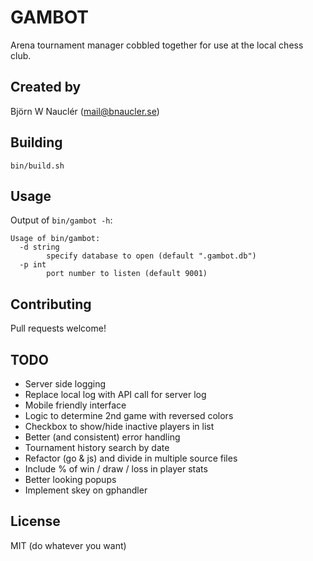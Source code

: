 
# GAMBOT
Arena tournament manager cobbled together for use at the local chess club.

## Created by
Björn W Nauclér (mail@bnaucler.se)

## Building
`bin/build.sh`

## Usage
Output of `bin/gambot -h`:  
```
Usage of bin/gambot:
  -d string
    	specify database to open (default ".gambot.db")
  -p int
    	port number to listen (default 9001)
```

## Contributing
Pull requests welcome!

## TODO
* Server side logging
* Replace local log with API call for server log
* Mobile friendly interface
* Logic to determine 2nd game with reversed colors
* Checkbox to show/hide inactive players in list
* Better (and consistent) error handling
* Tournament history search by date
* Refactor (go & js) and divide in multiple source files
* Include % of win / draw / loss in player stats
* Better looking popups
* Implement skey on gphandler

## License
MIT (do whatever you want)
